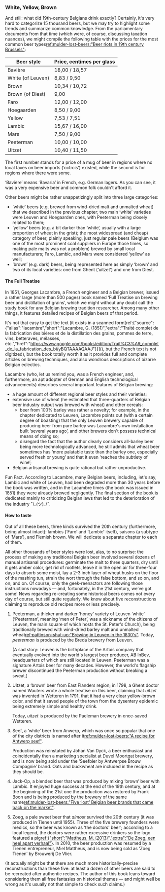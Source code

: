 ### White, Yellow, Brown

And still: what did 19th-century Belgians drink exactly? Certainly, it's very hard to categorize 15 thousand beers, but we may try to highlight some trends and summarize common knowledge. From the parliamentary documents from that time (which were, of course, discussing taxation nuances), we might compile the following table with the prices for the most common beer types[ref:mulder-lost-beers:"Beer riots in 19th century Brussels"](https://lostbeers.com/beer-riots-in-19th-century-brussels/):

| Beer style               | Price, centimes per glass |
|--------------------------|---------------------------|
| Bavière                  | 18,00 / 18,57 |
| White (of Leuven)        | 8,83 / 9,50 |
| Brown                    | 10,34 / 10,72 |
| Brown (of Diest)         | 9,00 |
| Faro                     | 12,00 / 12,00 |
| Hoegaarden               | 8,50 / 9,00 |
| Yellow                   | 7,53 / 7,51 |
| Lambic                   | 15,67 / 16,00 |
| Mars                     | 7,50 / 9,00 |
| Peeterman                | 10,00 / 10,00 |
| Uitzet                   | 10,40 / 11,50 |

The first number stands for a price of a mug of beer in regions where no local taxes on beer imports (‘octrois’) existed, while the second is for regions where there were some.

‘Bavière’ means ‘Bavaria’ in French, e.g. German lagers. As you can see, it was a very expensive beer and common folk couldn't afford it.

Other beers might be rather unappetizingly split into three large categories:

  * ‘white’ beers (e.g. brewed from wind-dried malt and unmalted wheat) that we described in the previous chapter; two main ‘white’ varieties were Leuven and Hoegaarden ones, with Peeterman being closely related to them;
  * ‘yellow’ beers (e.g. a bit darker than ‘white’, usually with a large proportion of wheat in the grist); the most widespread (and cheap) category of beer, plainly speaking, just regular pale beers (Belgium was one of the most prominent coal suppliers in Europe those times, so making pale malts was not a problem) brewed by small local manufacturers; Faro, Lambic, and Mars were considered ‘yellow’ as well;
  * ‘brown’ (e.g. dark) beers, being represented here as simply ‘brown’ and two of its local varieties: one from Ghent (‘uitzet’) and one from Diest.

#### The Full Treatise

In 1851, Georges Lacambre, a French engineer and a Belgian brewer, issued a rather large (more than 500 pages) book named ‘Full Treatise on brewing beer and distillation of grains’, which we might without any doubt call the study book for any Belgian brewing tradition researcher. Among many other things, it features detailed recipes of Belgian beers of that period. 

It's not that easy to get the text (it exists in a scanned form[ref:{"source":{"alias":"lacambre","short":"Lacambre, G. (1851)","extra":"Traité complet de la fabrication des bières et de la distillation des grains, pommes de terre, vins, betteraves, mélasses, etc.","href":"https://www.google.com/books/edition/Trait%C3%A9_complet_de_la_fabrication_des_bi/yBQTAAAAQAAJ"}}](), but the French text is not digitized), but the book totally worth it as it provides full and complete articles on brewing techniques, and also wondrous descriptions of bizarre Belgian eclectics.

Lacambre (who, let us remind you, was a French engineer, and, furthermore, an apt adopter of German and English technological advancements) describes several important features of Belgian brewing:

  * a huge amount of different regional beer styles and their varieties;
  * extensive use of wheat (he estimated that three-quarters of Belgian beer industry output was brewed with wheat) and other cereals:
      * beer from 100% barley was rather a novelty; for example, in the chapter dedicated to Leuven, Lacambre points out (with a certain degree of boasting) that the only Leuven brewery capable of producing beer from pure barley was Lacambre's own installation built ‘several years ago’, and other brewers don't possess technical means of doing so;
      * disregard the fact that the author clearly considers all-barley beer being more technologically advanced, he still admits that wheat beer sometimes has ‘more palatable taste than the barley one, especially served fresh or young’ and that it even ‘reaches the subtlety of wine’;
  * Belgian artisanal brewing is quite rational but rather unproductive.

Fun Fact. According to Lacambre, many Belgian beers, including, let's say, Lambic and white of Leuven, had been degraded more than 30 years before the book was written, and in the Lacambre times (the book was issued in 1851) they were already brewed negligently. The final section of the book is dedicated mainly to criticizing Belgian laws that led to the deterioration of the industry ¯\\\_(ツ)_/¯.

#### How to taste

Out of all these beers, three kinds survived the 20th century (furthermore, being almost intact): lambics (‘Faro’ and ‘Lambic’ itself), saisons (a subtype of ‘Mars’), and Flemish brown. We will dedicate a separate chapter to each of them.

All other thousands of beer styles were lost, alas, to no surprise: the process of making any traditional Belgian beer involved several dozens of manual artisanal procedures: germinate the malt to three quarters, dry until it gets amber color, get rid of rootlets, leave it in the open air for three-four days to absorb some moist, lay a 2-3 inch layer of wheat husks on the floor of the mashing tun, strain the wort through the false bottom, and so on, and on, and on. Of course, only the geek-reenactors are following those instructions nowadays — and, fortunately, in the 21st century, we've got some! News regarding re-creating some historical beers comes not every day of course, but still quite regularly. We know about five reconstructions claiming to reproduce old recipes more or less precisely.

  1. Peeterman, a thicker and darker ‘honey’ variety of Leuven ‘white’ (‘Peeterman’, meaning ‘men of Peter’, was a nickname of the citizens of Leuven, the main square of which hosts the St. Peter's Church), being traditionally brewed with wind-dried barley malt and unmalted wheat[ref:pattinson-shut-up:"Brewing in Leuven in the 1830's"](http://barclayperkins.blogspot.com/2009/05/brewing-in-leuven-in-1830s.html). Today, *peeterman* is produced by the Breda brewery from Leuven.

      (A sad story: Leuven is the birthplace of the Artois company that eventually evolved into the world's largest beer producer, AB InBev, headquarters of which are still located in Leuven. Peeterman was a signature Artois beer for many decades. However, the world's flagship brewer discontinued the Peeterman production without breaking a sweat.)

  2. Uitzet, a ‘brown’ beer from East Flanders region; in 1798, a Ghent doctor named Wauters wrote a whole treatise on this beer, claiming that *uitzet* was invented in Wetteren in 1791, that it had a very clear yellow-brown color, and that it saved people of the town from the dysentery epidemic being extremely simple and healthy drink.

      Today, *uitzet* is produced by the Paeleman brewery in once-saved Wetteren.

  3. Seef, a ‘white’ beer from Anwerp, which was once so popular that one of the city districts is named after it[ref:mulder-lost-beers:"A recipe for Antwerp seef"](https://lostbeers.com/a-recipe-for-antwerp-seef/).

      Production was reinstated by Johan Van Dyck, a beer enthusiast and coincidentally then a marketing specialist at Duvel Moortgat brewery, and is now being sold under the ‘Seefbier by Antwerpse Brouw Compagnie’ brand. Oats and buckwheat are included in the recipe as they should be.

  4. Jack-Op, a blended beer that was produced by mixing ‘brown’ beer with Lambic. It enjoyed huge success at the end of the 19th century, and at the beginning of the 21st one the production was restored by Frank Boon and is being produced by the brewery of the same name[ref:mulder-lost-beers:"Five ‘lost’ Belgian beer brands that came back on the market"](https://lostbeers.com/five-lost-belgian-beer-brands-that-came-back-on-the-market/).

  5. Zoeg, a pale sweet beer that *almost* survived the 20th century (it was produced in Tienen until 1955). Three of the five brewery founders were medics, so the beer was known as ‘the doctors' beer’; according to a local legend, the doctors were rather excessive drinkers so the logo featured a pig[ref:{"short":"Mattheus, M. (2013)","extra":"De Zoeg, een heel apart verhaal"}](). In 2010, the beer production was resumed by a Tienen entrepreneur, Miel Mattheus, and is now being sold as ‘Zoeg Tienen’ by Brouwerij De Vlier.

(It actually might be that there are much more historically-precise reconstructions than these five: at least a dozen of other beers are said to be recreated after authentic recipes. The author of this book leans toward considering them all free fantasies on historical themes — and might well be wrong as it's usually not that simple to check such claims.)